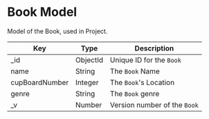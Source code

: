 # Book Model

Model of the Book, used in Project. 

| Key       | Type          | Description |
| --------- | ------------- | ----------- |
| _id        |ObjectId      | Unique ID for the `Book` |
| name      | String        | The `Book` Name |
| cupBoardNumber      | Integer        | The `Book`'s Location |
| genre      | String        | The `Book` genre |
| _v        | Number        | Version number of the `Book` |

